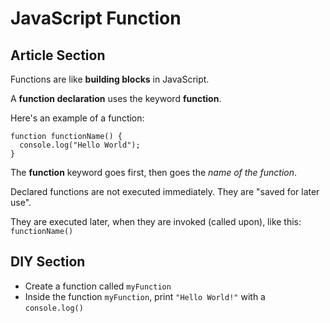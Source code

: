 # JavaScript Function

## Article Section

Functions are like **building blocks** in JavaScript.

A **function declaration** uses the keyword **function**.

Here's an example of a function:
```
function functionName() {
  console.log("Hello World");
}
```

The **function** keyword goes first, then goes the *name of the function*.

Declared functions are not executed immediately. They are "saved for later use".

They are executed later, when they are invoked (called upon), like this: `functionName()`


## DIY Section

- Create a function called `myFunction`
- Inside the function `myFunction`, print `"Hello World!"` with a `console.log()`